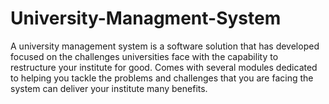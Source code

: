 # University-Managment-System

A university management system is a software solution that has developed focused on the challenges 
universities face with the capability to restructure your institute for good. Comes with several modules
dedicated to helping you tackle the problems and challenges that you are facing the system can deliver your institute many benefits.
